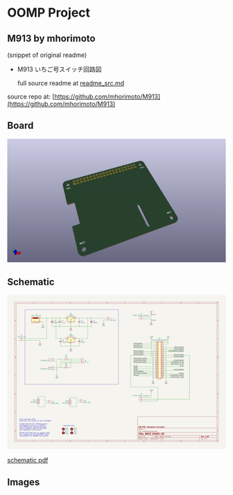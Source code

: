 # OOMP Project  
## M913  by mhorimoto  
  
(snippet of original readme)  
  
- M913 いちご号スイッチ回路図  
  
  
  
  full source readme at [readme_src.md](readme_src.md)  
  
source repo at: [https://github.com/mhorimoto/M913](https://github.com/mhorimoto/M913)  
## Board  
  
[![working_3d.png](working_3d_600.png)](working_3d.png)  
## Schematic  
  
[![working_schematic.png](working_schematic_600.png)](working_schematic.png)  
  
[schematic pdf](working_schematic.pdf)  
## Images  
